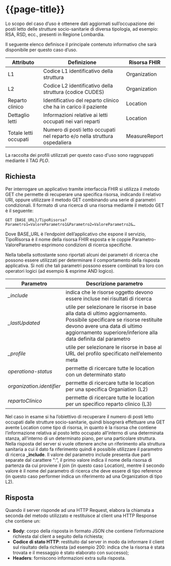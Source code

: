 # {{page-title}}

Lo scopo del caso d’uso è ottenere dati aggiornati sull’occupazione dei posti letto delle strutture socio-sanitarie di diversa tipologia, ad esempio: RSA, RSD, ecc., presenti in Regione Lombardia.

Il seguente elenco definisce il principale contenuto informativo che sarà disponibile per questo caso d’uso.

| Attributo | Definizione | Risorsa FHIR |
|---|---|---|
|L1|Codice L1 identificativo della struttura|Organization|
|L2|Codice L2 identificativo della struttura (codice CUDES)|Organization|
|Reparto clinico|Identificativo del reparto clinico che ha in carico il paziente|Location|
|Dettaglio letti|Informazioni relative ai letti occupati nei vari reparti|Location|
|Totale letti occupati|Numero di posti letto occupati nel reparto e/o nella struttura ospedaliera|MeasureReport|

La raccolta dei profili utilizzati per questo caso d'uso sono raggruppati mediante il TAG *PLO*.

## Richiesta

Per interrogare un applicativo tramite interfaccia FHIR si utilizza il metodo GET che permette di recuperare una specifica risorsa, indicando il relativo URI, oppure utilizzare il metodo GET combinando una serie di parametri condizionali. 
Il formato di una ricerca di una risorsa mediante il metodo GET è il seguente:

	GET {BASE_URL}/TipoRisorsa?Parametro1=ValoreParametro1&Parametro2=ValoreParametro2&…


Dove BASE_URL è l’endpoint dell’applicativo che espone il servizio, TipoRisorsa è il nome della risorsa FHIR esposta e le coppie Parametro-ValoreParametro esprimono condizioni di ricerca specifiche. 

Nella tabella sottostante sono riportati alcuni dei parametri di ricerca che possono essere utilizzati per determinare il comportamento della risposta applicativa. Si noti che tali parametri possono essere combinati tra loro con operatori logici (ad esempio & esprime AND logico).

|Parametro|Descrizione parametro|
|---|---|
|*_include* |indica che le risorse oggetto devono essere incluse nei risultati di ricerca |
|*_lastUpdated* |utile per selezionare le risorse in base alla data di ultimo aggiornamento. Possibile specificare se risorse restituite devono avere una data di ultimo aggiornamento superiore/inferiore alla data definita dal parametro |
|*_profile* |utile per selezionare le risorse in base al URL del profilo specificato nell’elemento meta |
|*operationa-status* |permette di ricercare tutte le location con un determinato stato |
|*organization.identifier* |permette di ricercare tutte le location per una specifica Organiation (L2) |
|*repartoClinico* |permette di ricercare tutte le location per un specifico reparto clinico (L3)|

Nel caso in esame si ha l’obiettivo di recuperare il numero di posti letto occupati dalle strutture socio-sanitarie, quindi bisognerà effettuare una GET avente Location come tipo di risorsa, in quanto è la risorsa che contiene l’informazione relativa al posto letto occupato all'interno di una determinata stanza, all'interno di un determinato piano, per una particolare struttura.
Nella risposta del server si vuole ottenere anche un riferimento alla struttura sanitaria a cui il dato fa riferimento quindi è possibile utilizzare il parametro di ricerca **_include**. Il valore del parametro include presenta due parti separate dal carattere “:”, il primo valore indica il nome della risorsa di partenza da cui proviene il join (in questo caso Location), mentre il secondo valore è il nome del parametro di ricerca che deve essere di tipo reference (in questo caso performer indica un riferimento ad una Organization di tipo L2).


## Risposta

Quando il server risponde ad una HTTP Request, elabora la chiamata a seconda del metodo utilizzato e restituisce al client una HTTP Response che contiene un:
* **Body**: corpo della risposta in formato JSON che contiene l’informazione richiesta dal client a seguito della richiesta;
* **Codice di stato HTTP**: restituito dal server in modo da informare il client sul risultato della richiesta (ad esempio 200: indica che la risorsa è stata trovata e il messaggio è stato elaborato con successo);
* **Headers**: forniscono informazioni extra sulla risposta.
